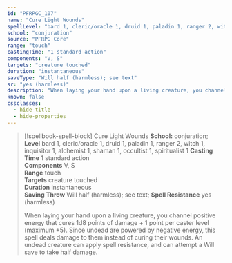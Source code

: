 ```yaml
---
id: "PFRPGC_107"
name: "Cure Light Wounds"
spellLevel: "bard 1, cleric/oracle 1, druid 1, paladin 1, ranger 2, witch 1, inquisitor 1, alchemist 1, shaman 1, occultist 1, spiritualist 1"
school: "conjuration"
source: "PFRPG Core"
range: "touch"
castingTime: "1 standard action"
components: "V, S"
targets: "creature touched"
duration: "instantaneous"
saveType: "Will half (harmless); see text"
sr: "yes (harmless)"
description: "When laying your hand upon a living creature, you channel positive energy that cures 1d8 points of damage + 1 point per caster level (maximum +5). Since undead are powered by negative energy, this spell deals damage to them instead of curing their wounds. An undead creature can apply spell resistance, and can attempt a Will save to take half damage."
known: false
cssclasses:
  - hide-title
  - hide-properties
---
```


> [!spellbook-spell-block] Cure Light Wounds
> **School:** conjuration; **Level** bard 1, cleric/oracle 1, druid 1, paladin 1, ranger 2, witch 1, inquisitor 1, alchemist 1, shaman 1, occultist 1, spiritualist 1
> **Casting Time** 1 standard action  
> **Components** V, S  
> **Range** touch  
> **Targets** creature touched  
> **Duration** instantaneous  
> **Saving Throw** Will half (harmless); see text; **Spell Resistance** yes (harmless)
> 
> When laying your hand upon a living creature, you channel positive energy that cures 1d8 points of damage + 1 point per caster level (maximum +5). Since undead are powered by negative energy, this spell deals damage to them instead of curing their wounds. An undead creature can apply spell resistance, and can attempt a Will save to take half damage.